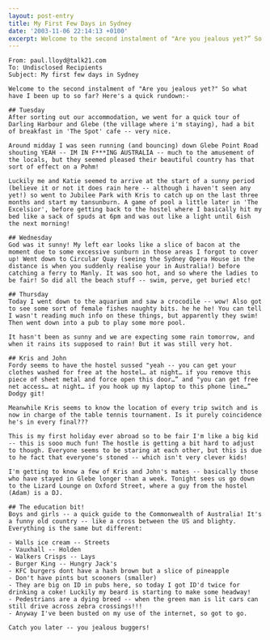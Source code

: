 ```yaml
---
layout: post-entry
title: My First Few Days in Sydney
date: '2003-11-06 22:14:13 +0100'
excerpt: Welcome to the second instalment of "Are you jealous yet?” So what have I been up to so far? Here's a quick rundown.
---
```

    From: paul.lloyd@talk21.com
    To: Undisclosed Recipients
    Subject: My first few days in Sydney

    Welcome to the second instalment of "Are you jealous yet?" So what have I been up to so far? Here's a quick rundown:-

    ## Tuesday
    After sorting out our accommodation, we went for a quick tour of Darling Harbour and Glebe (the village where i'm staying), had a bit of breakfast in 'The Spot' cafe -- very nice.

    Around midday I was seen running (and bouncing) down Glebe Point Road shouting YEAH -- IM IN F***ING AUSTRALIA -- much to the amusement of the locals, but they seemed pleased their beautiful country has that sort of effect on a Pohm!

    Luckily me and Katie seemed to arrive at the start of a sunny period (believe it or not it does rain here -- although i haven't seen any yet!) so went to Jubilee Park with Kris to catch up on the last three months and start my tansunburn. A game of pool a little later in 'The Excelsior', before getting back to the hostel where I basically hit my bed like a sack of spuds at 6pm and was out like a light until 6ish the next morning!

    ## Wednesday
    God was it sunny! My left ear looks like a slice of bacon at the moment due to some excessive sunburn in those areas I forgot to cover up! Went down to Circular Quay (seeing the Sydney Opera House in the distance is when you suddenly realise your in Australia!) before catching a ferry to Manly. It was soo hot, and so where the ladies to be fair! So did all the beach stuff -- swim, perve, get buried etc!

    ## Thursday
    Today I went down to the aquarium and saw a crocodile -- wow! Also got to see some sort of female fishes naughty bits. he he he! You can tell I wasn't reading much info on these things, but apparently they swim! Then went down into a pub to play some more pool.

    It hasn't been as sunny and we are expecting some rain tomorrow, and when it rains its supposed to rain! But it was still very hot.

    ## Kris and John
    Fordy seems to have the hostel sussed "yeah -- you can get your clothes washed for free at the hostel… at night… if you remove this piece of sheet metal and force open this door…” and "you can get free net access… at night… if you hook up my laptop to this phone line…” Dodgy git!

    Meanwhile Kris seems to know the location of every trip switch and is now in charge of the table tennis tournament. Is it purely coincidence he's in every final???

    This is my first holiday ever abroad so to be fair I'm like a big kid -- this is sooo much fun! The hostle is getting a bit hard to adjust to though. Everyone seems to be staring at each other, but this is due to he fact that everyone's stoned -- which isn't very clever kids!

    I'm getting to know a few of Kris and John's mates -- basically those who have stayed in Glebe longer than a week. Tonight sees us go down to the Lizard Lounge on Oxford Street, where a guy from the hostel (Adam) is a DJ.

    ## The education bit!
    Boys and girls -- a quick guide to the Commonwealth of Australia! It's a funny old country -- like a cross between the US and blighty. Everything is the same but different:

    - Walls ice cream -- Streets
    - Vauxhall -- Holden
    - Walkers Crisps -- Lays
    - Burger King -- Hungry Jack's
    - KFC burgers dont have a hash brown but a slice of pineapple
    - Don't have pints but scooners (smaller)
    - They are big on ID in pubs here, so today I got ID'd twice for drinking a coke! Luckily my beard is starting to make some headway!
    - Pedestrians are a dying breed -- when the green man is lit cars can still drive across zebra crossings!!!
    - Anyway I've been busted on my use of the internet, so got to go.

    Catch you later -- you jealous buggers!